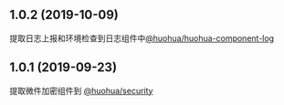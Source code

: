 
## 1.0.2 (2019-10-09)

提取日志上报和环境检查到日志组件中[@huohua/huohua-component-log](https://www.npmjs.com/package/@huohua/huohua-component-log)

## 1.0.1 (2019-09-23)

提取微件加密组件到 [@huohua/security](https://www.npmjs.com/package/@huohua/security)


